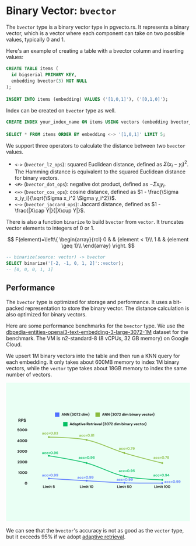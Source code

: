 # Binary Vector: `bvector`  <Badge type="tip" text="since v0.3.0" />

The `bvector` type is a binary vector type in pgvecto.rs. It represents a binary vector, which is a vector where each component can take on two possible values, typically 0 and 1. 

Here's an example of creating a table with a bvector column and inserting values:

```sql {3}
CREATE TABLE items (
  id bigserial PRIMARY KEY,
  embedding bvector(3) NOT NULL
);

INSERT INTO items (embedding) VALUES ('[1,0,1]'), ('[0,1,0]');
```

Index can be created on `bvector` type as well.

```sql
CREATE INDEX your_index_name ON items USING vectors (embedding bvector_l2_ops);

SELECT * FROM items ORDER BY embedding <-> '[1,0,1]' LIMIT 5;
```

We support three operators to calculate the distance between two `bvector` values.

- `<->` (`bvector_l2_ops`): squared Euclidean distance, defined as $\Sigma (x_i - y_i) ^ 2$. The Hamming distance is equivalent to the squared Euclidean distance for binary vectors.
- `<#>` (`bvector_dot_ops`): negative dot product, defined as $- \Sigma x_iy_i$.
- `<=>` (`bvector_cos_ops`): cosine distance, defined as $1 - \frac{\Sigma x_iy_i}{\sqrt{\Sigma x_i^2 \Sigma y_i^2}}$.
- `<~>` (`bvector_jaccard_ops`): Jaccard distance, defined as $1 - \frac{|X\cap Y|}{|X\cup Y|}$.

There is also a function `binarize` to build `bvector` from `vector`. It truncates vector elements to integers of 0 or 1.

$$ F(element)=\left\{
\begin{array}{rcl}
0  &      & {element < 1}\\
1  &      & {element \geq 1}\\
\end{array} \right. 
$$


```sql
-- binarize(source: vector) -> bvector
SELECT binarize('[-2, -1, 0, 1, 2]'::vector);
-- [0, 0, 0, 1, 1]
```

## Performance

The `bvector` type is optimized for storage and performance. It uses a bit-packed representation to store the binary vector. The distance calculation is also optimized for binary vectors.

Here are some performance benchmarks for the `bvector` type. We use the [dbpedia-entities-openai3-text-embedding-3-large-3072-1M](https://huggingface.co/datasets/Qdrant/dbpedia-entities-openai3-text-embedding-3-large-3072-1M) dataset for the benchmark. The VM is n2-standard-8 (8 vCPUs, 32 GB memory) on Google Cloud.

We upsert 1M binary vectors into the table and then run a KNN query for each embedding. It only takes about 600MB memory to index 1M binary vectors, while the `vector` type takes about 18GB memory to index the same number of vectors.

![bvector](./images/bvector.png)

We can see that the `bvector`'s accuracy is not as good as the `vector` type, but it exceeds 95%  if we adopt [adaptive retrieval](/use-case/adaptive-retrieval).